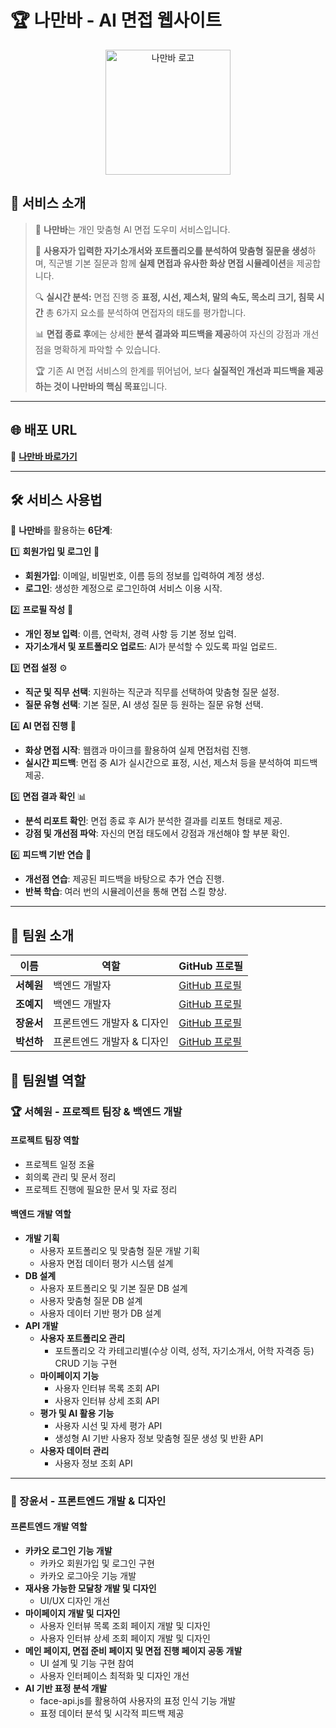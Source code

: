 # 🏆 나만바 - AI 면접 웹사이트  

<p align="center">
  <img src="https://raw.githubusercontent.com/Hongik-Graduate-Team/Frontend/main/public/favicon.ico" width="200" alt="나만바 로고">
</p>

## 📌 서비스 소개  
> 🚀 **나만바**는 개인 맞춤형 AI 면접 도우미 서비스입니다. 
>
> 📝 **사용자가 입력한 자기소개서와 포트폴리오를 분석하여 맞춤형 질문을 생성**하며, 직군별 기본 질문과 함께 **실제 면접과 유사한 화상 면접 시뮬레이션**을 제공합니다.
>
> 🔍 **실시간 분석:** 면접 진행 중 **표정, 시선, 제스처, 말의 속도, 목소리 크기, 침묵 시간** 총 6가지 요소를 분석하여 면접자의 태도를 평가합니다.
>
> 📊 **면접 종료 후**에는 상세한 **분석 결과와 피드백을 제공**하여 자신의 강점과 개선점을 명확하게 파악할 수 있습니다.
>
> 🏆 기존 AI 면접 서비스의 한계를 뛰어넘어, 보다 **실질적인 개선과 피드백을 제공하는 것이 나만바의 핵심 목표**입니다.

---

## 🌐 배포 URL  
🔗 **[나만바 바로가기](https://namanba.site/)**  

---

## 🛠 서비스 사용법  

📌 **나만바**를 활용하는 **6단계**:  

1️⃣ **회원가입 및 로그인** 🔑  
   - **회원가입**: 이메일, 비밀번호, 이름 등의 정보를 입력하여 계정 생성.  
   - **로그인**: 생성한 계정으로 로그인하여 서비스 이용 시작.  

2️⃣ **프로필 작성** 📝  
   - **개인 정보 입력**: 이름, 연락처, 경력 사항 등 기본 정보 입력.  
   - **자기소개서 및 포트폴리오 업로드**: AI가 분석할 수 있도록 파일 업로드.  

3️⃣ **면접 설정** ⚙️  
   - **직군 및 직무 선택**: 지원하는 직군과 직무를 선택하여 맞춤형 질문 설정.  
   - **질문 유형 선택**: 기본 질문, AI 생성 질문 등 원하는 질문 유형 선택.  

4️⃣ **AI 면접 진행** 🎥  
   - **화상 면접 시작**: 웹캠과 마이크를 활용하여 실제 면접처럼 진행.  
   - **실시간 피드백**: 면접 중 AI가 실시간으로 표정, 시선, 제스처 등을 분석하여 피드백 제공.  

5️⃣ **면접 결과 확인** 📊  
   - **분석 리포트 확인**: 면접 종료 후 AI가 분석한 결과를 리포트 형태로 제공.  
   - **강점 및 개선점 파악**: 자신의 면접 태도에서 강점과 개선해야 할 부분 확인.  

6️⃣ **피드백 기반 연습** 🔄  
   - **개선점 연습**: 제공된 피드백을 바탕으로 추가 연습 진행.  
   - **반복 학습**: 여러 번의 시뮬레이션을 통해 면접 스킬 향상.  

---

## 👥 팀원 소개  

| 이름 | 역할 | GitHub 프로필 |
| --- | --- | --- |
| **서혜원** | 백엔드 개발자 | [GitHub 프로필](https://github.com/Hongik-Graduate-Team) |
| **조예지** | 백엔드 개발자 | [GitHub 프로필](https://github.com/Hongik-Graduate-Team) |
| **장윤서** | 프론트엔드 개발자 & 디자인 | [GitHub 프로필](https://github.com/Hongik-Graduate-Team) |
| **박선하** | 프론트엔드 개발자 & 디자인 | [GitHub 프로필](https://github.com/Hongik-Graduate-Team) |

## 🔹 팀원별 역할

### 🏆 서혜원 - 프로젝트 팀장 & 백엔드 개발

#### **프로젝트 팀장 역할**
- 프로젝트 일정 조율
- 회의록 관리 및 문서 정리
- 프로젝트 진행에 필요한 문서 및 자료 정리

#### **백엔드 개발 역할**

- **개발 기획**
    - 사용자 포트폴리오 및 맞춤형 질문 개발 기획
    - 사용자 면접 데이터 평가 시스템 설계
- **DB 설계**
    - 사용자 포트폴리오 및 기본 질문 DB 설계
    - 사용자 맞춤형 질문 DB 설계
    - 사용자 데이터 기반 평가 DB 설계
- **API 개발**
    - **사용자 포트폴리오 관리**
        - 포트폴리오 각 카테고리별(수상 이력, 성적, 자기소개서, 어학 자격증 등) CRUD 기능 구현
    - **마이페이지 기능**
        - 사용자 인터뷰 목록 조회 API
        - 사용자 인터뷰 상세 조회 API
    - **평가 및 AI 활용 기능**
        - 사용자 시선 및 자세 평가 API
        - 생성형 AI 기반 사용자 정보 맞춤형 질문 생성 및 반환 API
    - **사용자 데이터 관리**
        - 사용자 정보 조회 API

---  

### 🎨 장윤서 - 프론트엔드 개발 & 디자인

#### **프론트엔드 개발 역할**
- **카카오 로그인 기능 개발**
  - 카카오 회원가입 및 로그인 구현
  - 카카오 로그아웃 기능 개발
- **재사용 가능한 모달창 개발 및 디자인**
  - UI/UX 디자인 개선
- **마이페이지 개발 및 디자인**
  - 사용자 인터뷰 목록 조회 페이지 개발 및 디자인
  - 사용자 인터뷰 상세 조회 페이지 개발 및 디자인
- **메인 페이지, 면접 준비 페이지 및 면접 진행 페이지 공동 개발**
  - UI 설계 및 기능 구현 참여
  - 사용자 인터페이스 최적화 및 디자인 개선
- **AI 기반 표정 분석 개발**
  - face-api.js를 활용하여 사용자의 표정 인식 기능 개발
  - 표정 데이터 분석 및 시각적 피드백 제공
